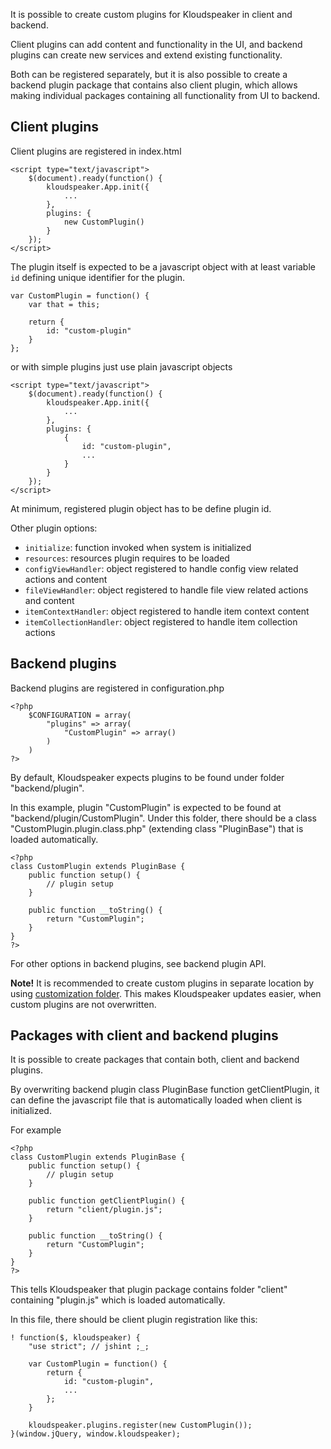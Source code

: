 It is possible to create custom plugins for Kloudspeaker in client and backend.

Client plugins can add content and functionality in the UI, and backend plugins can create new services and extend existing functionality.

Both can be registered separately, but it is also possible to create a backend plugin package that contains also client plugin, which allows making individual packages containing all functionality from UI to backend.

## Client plugins

Client plugins are registered in index.html

    <script type="text/javascript">
        $(document).ready(function() {
            kloudspeaker.App.init({
                ...
            },
            plugins: {
                new CustomPlugin()
            }
        });
    </script>

The plugin itself is expected to be a javascript object with at least variable `id` defining unique identifier for the plugin.

    var CustomPlugin = function() {
        var that = this;

        return {
            id: "custom-plugin"
        }
    };

or with simple plugins just use plain javascript objects

    <script type="text/javascript">
        $(document).ready(function() {
            kloudspeaker.App.init({
                ...
            },
            plugins: {
                {
                    id: "custom-plugin",
                    ...
                }
            }
        });
    </script>

At minimum, registered plugin object has to be define plugin id.

Other plugin options:
* `initialize`: function invoked when system is initialized
* `resources`: resources plugin requires to be loaded
* `configViewHandler`: object registered to handle config view related actions and content
* `fileViewHandler`: object registered to handle file view related actions and content
* `itemContextHandler`: object registered to handle item context content
* `itemCollectionHandler`: object registered to handle item collection actions



## Backend plugins

Backend plugins are registered in configuration.php

	<?php
		$CONFIGURATION = array(
			"plugins" => array(
				"CustomPlugin" => array()
			)
		)
	?>

By default, Kloudspeaker expects plugins to be found under folder "backend/plugin".

In this example, plugin "CustomPlugin" is expected to be found at "backend/plugin/CustomPlugin". Under this folder, there should be a class "CustomPlugin.plugin.class.php" (extending class "PluginBase") that is loaded automatically.

	<?php
	class CustomPlugin extends PluginBase {
		public function setup() {
			// plugin setup
		}

		public function __toString() {
			return "CustomPlugin";
		}
	}
	?>

For other options in backend plugins, see backend plugin API.

**Note!** It is recommended to create custom plugins in separate location by using [customization folder](https://github.com/sjarvela/kloudspeaker/wiki/Customizing-resources#plugins). This makes Kloudspeaker updates easier, when custom plugins are not overwritten.

## Packages with client and backend plugins

It is possible to create packages that contain both, client and backend plugins.

By overwriting backend plugin class PluginBase function getClientPlugin, it can define the javascript file that is automatically loaded when client is initialized.

For example

	<?php
	class CustomPlugin extends PluginBase {
		public function setup() {
			// plugin setup
		}

		public function getClientPlugin() {
			return "client/plugin.js";
		}

		public function __toString() {
			return "CustomPlugin";
		}
	}
	?>

This tells Kloudspeaker that plugin package contains folder "client" containing "plugin.js" which is loaded automatically.

In this file, there should be client plugin registration like this:

    ! function($, kloudspeaker) {
        "use strict"; // jshint ;_;

        var CustomPlugin = function() {
            return {
                id: "custom-plugin",
                ...
            };
        }

        kloudspeaker.plugins.register(new CustomPlugin());
    }(window.jQuery, window.kloudspeaker);